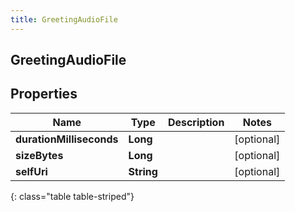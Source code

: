 ```yaml
---
title: GreetingAudioFile
---
```

## GreetingAudioFile


## Properties

| Name | Type | Description | Notes |
| ------------ | ------------- | ------------- | ------------- |
| **durationMilliseconds** | **Long** |  |  [optional] |
| **sizeBytes** | **Long** |  |  [optional] |
| **selfUri** | **String** |  |  [optional] |
{: class="table table-striped"}



